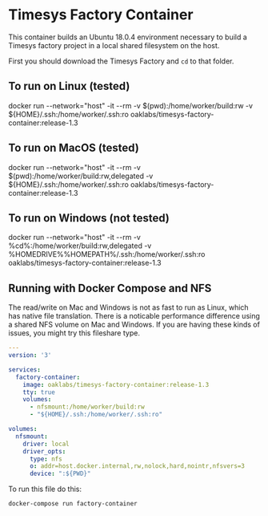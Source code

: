 # Timesys Factory Container

This container builds an Ubuntu 18.0.4 environment necessary to build a Timesys factory project in a local shared filesystem on the host.

First you should download the Timesys Factory and `cd` to that folder.

## To run on Linux (tested)

docker run --network="host" -it --rm -v $(pwd):/home/worker/build:rw -v ${HOME}/.ssh:/home/worker/.ssh:ro oaklabs/timesys-factory-container:release-1.3

## To run on MacOS (tested)

docker run --network="host" -it --rm -v $(pwd):/home/worker/build:rw,delegated -v ${HOME}/.ssh:/home/worker/.ssh:ro oaklabs/timesys-factory-container:release-1.3

## To run on Windows (not tested)

docker run --network="host" -it --rm -v %cd%:/home/worker/build:rw,delegated -v %HOMEDRIVE%%HOMEPATH%/.ssh:/home/worker/.ssh:ro oaklabs/timesys-factory-container:release-1.3

## Running with Docker Compose and NFS

The read/write on Mac and Windows is not as fast to run as Linux, which has native file translation. There is a noticable performance difference using a shared NFS volume on Mac and Windows. If you are having these kinds of issues, you might try this fileshare type.

``` yaml
---
version: '3'

services:
  factory-container:
    image: oaklabs/timesys-factory-container:release-1.3
    tty: true
    volumes:
      - nfsmount:/home/worker/build:rw
      - "${HOME}/.ssh:/home/worker/.ssh:ro"

volumes:
  nfsmount:
    driver: local
    driver_opts:
      type: nfs
      o: addr=host.docker.internal,rw,nolock,hard,nointr,nfsvers=3
      device: ":${PWD}"
```

To run this file do this:

``` bash
docker-compose run factory-container
```
